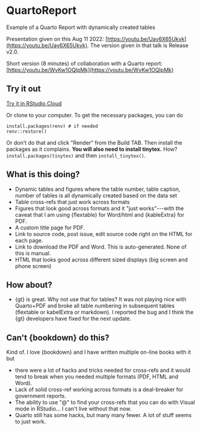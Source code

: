 # QuartoReport

Example of a Quarto Report with dynamically created tables

Presentation given on this Aug 11 2022: [https://youtu.be/Uay6X65Ukvk](https://youtu.be/Uay6X65Ukvk). The version given in that talk is Release v2.0.

Short version (8 minutes) of collaboration with a Quarto report: [https://youtu.be/WvKw1OQIpMk](https://youtu.be/WvKw1OQIpMk)

## Try it out

[Try it in RStudio Cloud](https://rstudio.cloud/content/4925654)

Or clone to your computer. To get the necessary packages, you can do
```
install.packages(renv) # if needed
renv::restore()
```
Or don't do that and click "Render" from the Build TAB. Then install the packages as it complains. **You will also need to install tinytex.** How? `install.packages(tinytex)` and then `install_tinytex()`.

## What is this doing?

* Dynamic tables and figures where the table number, table caption, number of tables is all dynamically created based on the data set
* Table cross-refs that just work across formats
* Figures that look good across formats and it "just works"---with the caveat that I am using {flextable} for Word/html and {kableExtra} for PDF.
* A custom title page for PDF.
* Link to source code, post issue, edit source code right on the HTML for each page.
* Link to download the PDF and Word. This is auto-generated. None of this is manual.
* HTML that looks good across different sized displays (big screen and phone screen)

## How about?

* {gt} is great. Why not use that for tables? It was not playing nice with Quarto+PDF and broke all table numbering in subsequent tables (flextable or kabelExtra or markdown). I reported the bug and I think the {gt} developers have fixed for the next update.

## Can't {bookdown} do this?

Kind of. I love {bookdown} and I have written multiple on-line books with it but 

* there were a lot of hacks and tricks needed for cross-refs and it would tend to break when you needed multiple formats (PDF, HTML and Word). 
* Lack of solid cross-ref working across formats is a deal-breaker for government reports.
* The ability to use "@" to find your cross-refs that you can do with Visual mode in RStudio... I can't live without that now. 
* Quarto still has some hacks, but many many fewer. A lot of stuff seems to just work.
